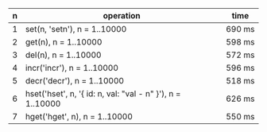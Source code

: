 | n | operation | time |
| :---: | --- | :---: |
| 1 | set(n, 'setn'), n = 1..10000 | 690 ms |
| 2 | get(n), n = 1..10000 | 598 ms |
| 3 | del(n), n = 1..10000 | 572 ms |
| 4 | incr('incr'), n = 1..10000 | 596 ms |
| 5 | decr('decr'), n = 1..10000 | 518 ms |
| 6 | hset('hset', n, '{ id: n, val: "val - n" }'), n = 1..10000 | 626 ms |
| 7 | hget('hget', n), n = 1..10000 | 550 ms |
